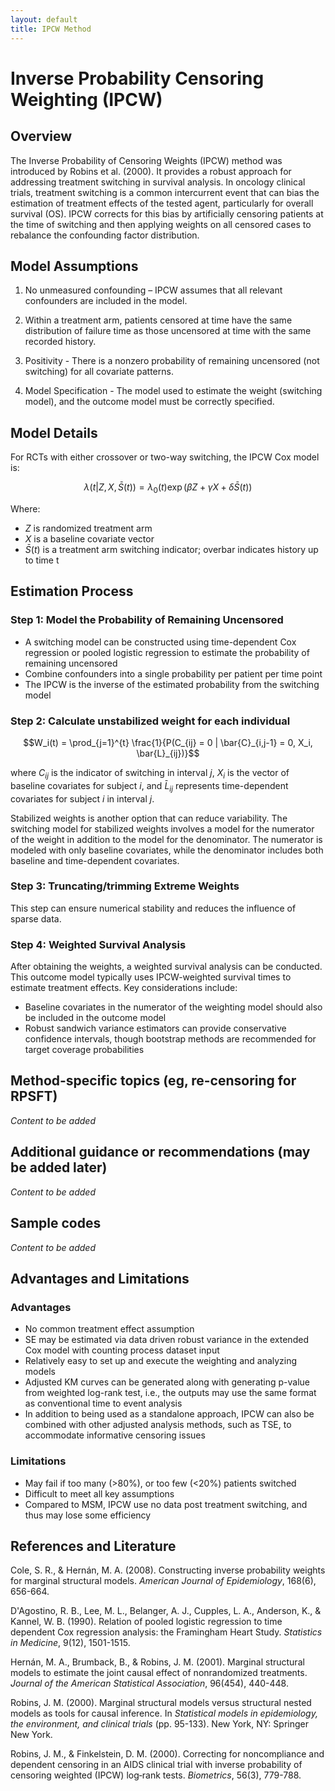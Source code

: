 ```yaml
---
layout: default
title: IPCW Method
---
```


# Inverse Probability Censoring Weighting (IPCW)

## Overview 

The Inverse Probability of Censoring Weights (IPCW) method was introduced by Robins et al. (2000). It provides a robust approach for addressing treatment switching in survival analysis. In oncology clinical trials, treatment switching is a common intercurrent event that can bias the estimation of treatment effects of the tested agent, particularly for overall survival (OS). IPCW corrects for this bias by artificially censoring patients at the time of switching and then applying weights on all censored cases to rebalance the confounding factor distribution.

## Model Assumptions

1. No unmeasured confounding – IPCW assumes that all relevant confounders are included in the model.

2. Within a treatment arm, patients censored at time have the same distribution of failure time as those uncensored at time with the same recorded history.

3. Positivity - There is a nonzero probability of remaining uncensored (not switching) for all covariate patterns.

4. Model Specification - The model used to estimate the weight (switching model), and the outcome model must be correctly specified.

## Model Details

For RCTs with either crossover or two-way switching, the IPCW Cox model is:

$$\lambda(t|Z, X, \bar{S}(t)) = \lambda_0(t) \exp(\beta Z + \gamma X + \delta \bar{S}(t))$$

Where:
- $Z$ is randomized treatment arm
- $X$ is a baseline covariate vector  
- $\bar{S}(t)$ is a treatment arm switching indicator; overbar indicates history up to time t

## Estimation Process

### Step 1: Model the Probability of Remaining Uncensored

- A switching model can be constructed using time-dependent Cox regression or pooled logistic regression to estimate the probability of remaining uncensored
- Combine confounders into a single probability per patient per time point
- The IPCW is the inverse of the estimated probability from the switching model

### Step 2: Calculate unstabilized weight for each individual

$$W_i(t) = \prod_{j=1}^{t} \frac{1}{P(C_{ij} = 0 | \bar{C}_{i,j-1} = 0, X_i, \bar{L}_{ij})}$$

where $C_{ij}$ is the indicator of switching in interval $j$, $X_i$ is the vector of baseline covariates for subject $i$, and $\bar{L}_{ij}$ represents time-dependent covariates for subject $i$ in interval $j$.

Stabilized weights is another option that can reduce variability. The switching model for stabilized weights involves a model for the numerator of the weight in addition to the model for the denominator. The numerator is modeled with only baseline covariates, while the denominator includes both baseline and time-dependent covariates.

### Step 3: Truncating/trimming Extreme Weights

This step can ensure numerical stability and reduces the influence of sparse data.

### Step 4: Weighted Survival Analysis

After obtaining the weights, a weighted survival analysis can be conducted. This outcome model typically uses IPCW-weighted survival times to estimate treatment effects. Key considerations include:

- Baseline covariates in the numerator of the weighting model should also be included in the outcome model
- Robust sandwich variance estimators can provide conservative confidence intervals, though bootstrap methods are recommended for target coverage probabilities

## Method-specific topics (eg, re-censoring for RPSFT)

*Content to be added*

## Additional guidance or recommendations (may be added later)

*Content to be added*

## Sample codes

*Content to be added*

## Advantages and Limitations 

### Advantages

- No common treatment effect assumption
- SE may be estimated via data driven robust variance in the extended Cox model with counting process dataset input
- Relatively easy to set up and execute the weighting and analyzing models
- Adjusted KM curves can be generated along with generating p-value from weighted log-rank test, i.e., the outputs may use the same format as conventional time to event analysis
- In addition to being used as a standalone approach, IPCW can also be combined with other adjusted analysis methods, such as TSE, to accommodate informative censoring issues

### Limitations

- May fail if too many (>80%), or too few (<20%) patients switched
- Difficult to meet all key assumptions
- Compared to MSM, IPCW use no data post treatment switching, and thus may lose some efficiency

## References and Literature

Cole, S. R., & Hernán, M. A. (2008). Constructing inverse probability weights for marginal structural models. *American Journal of Epidemiology*, 168(6), 656-664.

D'Agostino, R. B., Lee, M. L., Belanger, A. J., Cupples, L. A., Anderson, K., & Kannel, W. B. (1990). Relation of pooled logistic regression to time dependent Cox regression analysis: the Framingham Heart Study. *Statistics in Medicine*, 9(12), 1501-1515.

Hernán, M. A., Brumback, B., & Robins, J. M. (2001). Marginal structural models to estimate the joint causal effect of nonrandomized treatments. *Journal of the American Statistical Association*, 96(454), 440-448.

Robins, J. M. (2000). Marginal structural models versus structural nested models as tools for causal inference. In *Statistical models in epidemiology, the environment, and clinical trials* (pp. 95-133). New York, NY: Springer New York.

Robins, J. M., & Finkelstein, D. M. (2000). Correcting for noncompliance and dependent censoring in an AIDS clinical trial with inverse probability of censoring weighted (IPCW) log‐rank tests. *Biometrics*, 56(3), 779-788.
